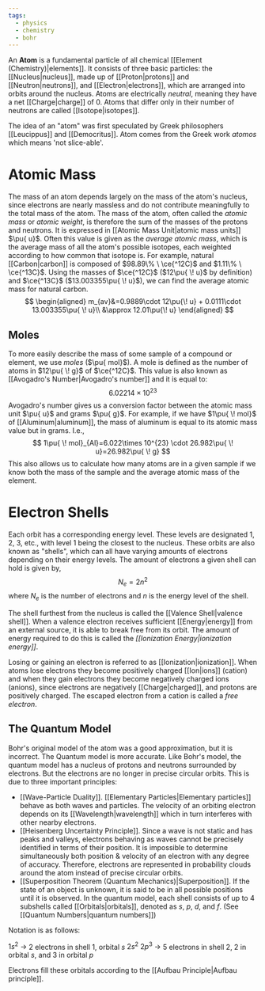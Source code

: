 ```yaml
---
tags:
  - physics
  - chemistry
  - bohr
---
```

An **Atom** is a fundamental particle of all chemical [[Element (Chemistry)|elements]]. It consists of three basic particles: the [[Nucleus|nucleus]], made up of [[Proton|protons]] and [[Neutron|neutrons]], and [[Electron|electrons]], which are arranged into orbits around the nucleus. Atoms are electrically *neutral*, meaning they have a net [[Charge|charge]] of $0$. Atoms that differ only in their number of neutrons are called [[Isotope|isotopes]].

The idea of an "atom" was first speculated by Greek philosophers [[Leucippus]] and [[Democritus]]. Atom comes from the Greek work *atomos* which means 'not slice-able'. 

# Atomic Mass

The mass of an atom depends largely on the mass of the atom's nucleus, since electrons are nearly massless and do not contribute meaningfully to the total mass of the atom. The mass of the atom, often called the *atomic mass* or *atomic weight*, is therefore the sum of the masses of the protons and neutrons. It is expressed in [[Atomic Mass Unit|atomic mass units]] $\pu{ u}$. Often this value is given as the *average atomic mass*, which is the average mass of all the atom's possible isotopes, each weighted according to how common that isotope is. For example, natural [[Carbon|carbon]] is composed of $98.89\% \ \ce{^12C}$ and $1.11\% \ \ce{^13C}$. Using the masses of $\ce{^12C}$ ($12\pu{ \! u}$ by definition) and $\ce{^13C}$ ($13.003355\pu{ \! u}$), we can find the average atomic mass for natural carbon.
$$
\begin{aligned}
m_{av}&=0.9889\cdot 12\pu{\! u} + 0.0111\cdot 13.003355\pu{ \! u}\\
&\approx 12.01\pu{\! u}
\end{aligned}
$$
## Moles

To more easily describe the mass of some sample of a compound or element, we use *moles* ($\pu{ mol}$). A mole is defined as the number of atoms in $12\pu{ \! g}$ of $\ce{^12C}$. This value is also known as [[Avogadro's Number|Avogadro's number]] and it is equal to:
$$
6.02214\times 10^{23}
$$
Avogadro's number gives us a conversion factor between the atomic mass unit $\pu{ u}$ and grams $\pu{ g}$. For example, if we have $1\pu{ \! mol}$ of [[Aluminum|aluminum]], the mass of aluminum is equal to its atomic mass value but in grams. I.e.,
$$
1\pu{ \! mol}_{Al}=6.022\times 10^{23} \cdot 26.982\pu{ \! u}=26.982\pu{ \! g}
$$
This also allows us to calculate how many atoms are in a given sample if we know both the mass of the sample and the average atomic mass of the element.

# Electron Shells

Each orbit has a corresponding energy level. These levels are designated 1, 2, 3, etc., with level 1 being the closest to the nucleus. These orbits are also known as "shells", which can all have varying amounts of electrons depending on their energy levels. The amount of electrons a given shell can hold is given by,
$$
N_{e}=2n^2
$$
where $N_{e}$ is the number of electrons and $n$ is the energy level of the shell.

The shell furthest from the nucleus is called the [[Valence Shell|valence shell]]. When a valence electron receives sufficient [[Energy|energy]] from an external source, it is able to break free from its orbit. The amount of energy required to do this is called the *[[Ionization Energy|ionization energy]]*.

Losing or gaining an electron is referred to as [[Ionization|ionization]]. When atoms lose electrons they become positively charged [[Ion|ions]] (cation) and when they gain electrons they become negatively charged ions (anions), since electrons are negatively [[Charge|charged]], and protons are positively charged. The escaped electron from a cation is called a *free electron*.
## The Quantum Model
Bohr's original model of the atom was a good approximation, but it is incorrect. The Quantum model is more accurate. Like Bohr's model, the quantum model has a nucleus of protons and neutrons surrounded by electrons. But the electrons are no longer in precise circular orbits. This is due to three important principles:
- [[Wave-Particle Duality]]. [[Elementary Particles|Elementary particles]] behave as both waves and particles. The velocity of an orbiting electron depends on its [[Wavelength|wavelength]] which in turn interferes with other nearby electrons.
- [[Heisenberg Uncertainty Principle]]. Since a wave is not static and has peaks and valleys, electrons behaving as waves cannot be precisely identified in terms of their position. It is impossible to determine simultaneously both position & velocity of an electron with any degree of accuracy. Therefore, electrons are represented in probability clouds around the atom instead of precise circular orbits.
- [[Superposition Theorem (Quantum Mechanics)|Superposition]]. If the state of an object is unknown, it is said to be in all possible positions until it is observed.
In the quantum model, each shell consists of up to 4 subshells called [[Orbitals|orbitals]], denoted as $s$, $p$, $d$, and $f$. (See [[Quantum Numbers|quantum numbers]])

Notation is as follows:

$1s^2\ \rightarrow$ 2 electrons in shell 1, orbital $s$
$2s^2\ 2p^3\ \rightarrow$ 5 electrons in shell 2, 2 in orbital $s$, and 3 in orbital $p$

Electrons fill these orbitals according to the [[Aufbau Principle|Aufbau principle]].